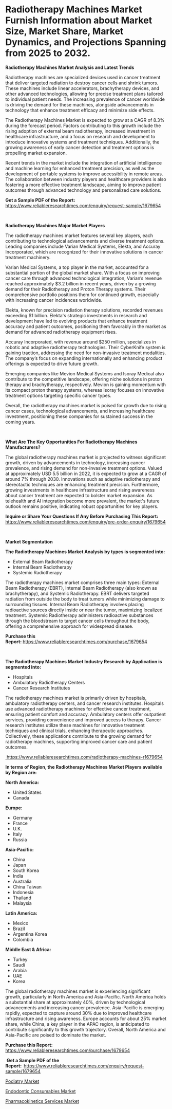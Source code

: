 <p><h1>Radiotherapy Machines Market Furnish Information about Market Size, Market Share, Market Dynamics, and Projections Spanning from 2025 to 2032.</h1></p><p><strong>Radiotherapy Machines Market Analysis and Latest Trends</strong></p>
<p><p>Radiotherapy machines are specialized devices used in cancer treatment that deliver targeted radiation to destroy cancer cells and shrink tumors. These machines include linear accelerators, brachytherapy devices, and other advanced technologies, allowing for precise treatment plans tailored to individual patient needs. The increasing prevalence of cancer worldwide is driving the demand for these machines, alongside advancements in technology that enhance treatment efficacy and minimize side effects.</p><p>The Radiotherapy Machines Market is expected to grow at a CAGR of 8.3% during the forecast period. Factors contributing to this growth include the rising adoption of external beam radiotherapy, increased investment in healthcare infrastructure, and a focus on research and development to introduce innovative systems and treatment techniques. Additionally, the growing awareness of early cancer detection and treatment options is propelling market expansion. </p><p>Recent trends in the market include the integration of artificial intelligence and machine learning for enhanced treatment precision, as well as the development of portable systems to improve accessibility in remote areas. The collaboration between industry players and healthcare providers is also fostering a more effective treatment landscape, aiming to improve patient outcomes through advanced technology and personalized care solutions.</p></p>
<p><strong>Get a Sample PDF of the Report:&nbsp;</strong> <a href="https://www.reliableresearchtimes.com/enquiry/request-sample/1679654?utm_campaign=2263&utm_medium=2&utm_source=Github&utm_content=ia&utm_term=03032025&utm_id=radiotherapy-machines">https://www.reliableresearchtimes.com/enquiry/request-sample/1679654</a></p>
<p>&nbsp;</p>
<p><strong>Radiotherapy Machines Major Market Players</strong></p>
<p><p>The radiotherapy machines market features several key players, each contributing to technological advancements and diverse treatment options. Leading companies include Varian Medical Systems, Elekta, and Accuray Incorporated, which are recognized for their innovative solutions in cancer treatment machinery.</p><p>Varian Medical Systems, a top player in the market, accounted for a substantial portion of the global market share. With a focus on improving cancer care through advanced technological integration, Varian’s revenue reached approximately $3.2 billion in recent years, driven by a growing demand for their Radiotherapy and Proton Therapy systems. Their comprehensive portfolio positions them for continued growth, especially with increasing cancer incidences worldwide.</p><p>Elekta, known for precision radiation therapy solutions, recorded revenues exceeding $1 billion. Elekta's strategic investments in research and development have led to evolving products that enhance treatment accuracy and patient outcomes, positioning them favorably in the market as demand for advanced radiotherapy equipment rises.</p><p>Accuray Incorporated, with revenue around $250 million, specializes in robotic and adaptive radiotherapy technologies. Their CyberKnife system is gaining traction, addressing the need for non-invasive treatment modalities. The company’s focus on expanding internationally and enhancing product offerings is expected to drive future growth.</p><p>Emerging companies like Mevion Medical Systems and Isoray Medical also contribute to the competitive landscape, offering niche solutions in proton therapy and brachytherapy, respectively. Mevion is gaining momentum with its compact proton therapy systems, whereas Isoray focuses on innovative treatment options targeting specific cancer types.</p><p>Overall, the radiotherapy machines market is poised for growth due to rising cancer cases, technological advancements, and increasing healthcare investment, positioning these companies for sustained success in the coming years.</p></p>
<p>&nbsp;</p>
<p><strong>What Are The Key Opportunities For Radiotherapy Machines Manufacturers?</strong></p>
<p><p>The global radiotherapy machines market is projected to witness significant growth, driven by advancements in technology, increasing cancer prevalence, and rising demand for non-invasive treatment options. Valued at approximately USD 5.5 billion in 2022, it is expected to grow at a CAGR of around 7% through 2030. Innovations such as adaptive radiotherapy and stereotactic techniques are enhancing treatment precision. Furthermore, growing investments in healthcare infrastructure and rising awareness about cancer treatment are expected to bolster market expansion. As telehealth and AI integration become more prevalent, the market's future outlook remains positive, indicating robust opportunities for key players.</p></p>
<p><strong>Inquire or Share Your Questions If Any Before Purchasing This Report:</strong> <a href="https://www.reliableresearchtimes.com/enquiry/pre-order-enquiry/1679654?utm_campaign=2263&utm_medium=2&utm_source=Github&utm_content=ia&utm_term=03032025&utm_id=radiotherapy-machines">https://www.reliableresearchtimes.com/enquiry/pre-order-enquiry/1679654</a></p>
<p>&nbsp;</p>
<p><strong>Market Segmentation</strong></p>
<p><strong>The Radiotherapy Machines Market Analysis by types is segmented into:</strong></p>
<p><ul><li>External Beam Radiotherapy</li><li>Internal Beam Radiotherapy</li><li>Systemic Radiotherapy</li></ul></p>
<p><p>The radiotherapy machines market comprises three main types: External Beam Radiotherapy (EBRT), Internal Beam Radiotherapy (also known as brachytherapy), and Systemic Radiotherapy. EBRT delivers targeted radiation from outside the body to treat tumors while minimizing damage to surrounding tissues. Internal Beam Radiotherapy involves placing radioactive sources directly inside or near the tumor, maximizing localized treatment. Systemic Radiotherapy administers radioactive substances through the bloodstream to target cancer cells throughout the body, offering a comprehensive approach for widespread disease.</p></p>
<p><strong>Purchase this Report:&nbsp;</strong><a href="https://www.reliableresearchtimes.com/purchase/1679654?utm_campaign=2263&utm_medium=2&utm_source=Github&utm_content=ia&utm_term=03032025&utm_id=radiotherapy-machines">https://www.reliableresearchtimes.com/purchase/1679654</a></p>
<p>&nbsp;</p>
<p><strong>The Radiotherapy Machines Market Industry Research by Application is segmented into:</strong></p>
<p><ul><li>Hospitals</li><li>Ambulatory Radiotherapy Centers</li><li>Cancer Research Institutes</li></ul></p>
<p><p>The radiotherapy machines market is primarily driven by hospitals, ambulatory radiotherapy centers, and cancer research institutes. Hospitals use advanced radiotherapy machines for effective cancer treatment, ensuring patient comfort and accuracy. Ambulatory centers offer outpatient services, providing convenience and improved access to therapy. Cancer research institutes utilize these machines for innovative treatment techniques and clinical trials, enhancing therapeutic approaches. Collectively, these applications contribute to the growing demand for radiotherapy machines, supporting improved cancer care and patient outcomes.</p></p>
<p><a href="https://www.reliableresearchtimes.com/radiotherapy-machines-r1679654?utm_campaign=2263&utm_medium=2&utm_source=Github&utm_content=ia&utm_term=03032025&utm_id=radiotherapy-machines">&nbsp;https://www.reliableresearchtimes.com/radiotherapy-machines-r1679654</a></p>
<p><strong>In terms of Region, the Radiotherapy Machines Market Players available by Region are:</strong></p>
<p>
    <p> <strong> North America: </strong>
        <ul>
            <li>United States</li>
            <li>Canada</li>
        </ul>
        </p> 
    <p> <strong> Europe: </strong>
        <ul>
            <li>Germany</li>
            <li>France</li>
            <li>U.K.</li>
            <li>Italy</li>
            <li>Russia</li>
        </ul>
        </p> 
    <p> <strong> Asia-Pacific: </strong>
        <ul>
            <li>China</li>
            <li>Japan</li>
            <li>South Korea</li>
            <li>India</li>
            <li>Australia</li>
            <li>China Taiwan</li>
            <li>Indonesia</li>
            <li>Thailand</li>
            <li>Malaysia</li>
        </ul>
        </p> 
    <p> <strong> Latin America: </strong>
        <ul>
            <li>Mexico</li>
            <li>Brazil</li>
            <li>Argentina Korea</li>
            <li>Colombia</li>
        </ul>
        </p> 
    <p> <strong> Middle East & Africa: </strong>
        <ul>
            <li>Turkey</li>
            <li>Saudi</li>
            <li>Arabia</li>
            <li>UAE</li>
            <li>Korea</li>
        </ul>
    </p>
    </p>
<p><p>The global radiotherapy machines market is experiencing significant growth, particularly in North America and Asia-Pacific. North America holds a substantial share at approximately 40%, driven by technological advancements and increasing cancer prevalence. Asia-Pacific is emerging rapidly, expected to capture around 30% due to improved healthcare infrastructure and rising awareness. Europe accounts for about 25% market share, while China, a key player in the APAC region, is anticipated to contribute significantly to this growth trajectory. Overall, North America and Asia-Pacific are poised to dominate the market.</p></p>
<p><strong>Purchase this Report: </strong><a href="https://www.reliableresearchtimes.com/purchase/1679654?utm_campaign=2263&utm_medium=2&utm_source=Github&utm_content=ia&utm_term=03032025&utm_id=radiotherapy-machines">https://www.reliableresearchtimes.com/purchase/1679654</a></p>
<p>&nbsp;<strong>Get a Sample PDF of the Report:&nbsp;&nbsp;</strong><a href="https://www.reliableresearchtimes.com/enquiry/request-sample/1679654?utm_campaign=2263&utm_medium=2&utm_source=Github&utm_content=ia&utm_term=03032025&utm_id=radiotherapy-machines">https://www.reliableresearchtimes.com/enquiry/request-sample/1679654</a></p>
<p><strong></strong></p>
<p><p><a href="https://github.com/dukawashviro/Market-Research-Report-List-1/blob/main/podiatry-market.md?utm_campaign=2263&utm_medium=2&utm_source=Github&utm_content=ia&utm_term=03032025&utm_id=radiotherapy-machines">Podiatry Market</a></p><p><a href="https://github.com/lydiadrauth5/Market-Research-Report-List-1/blob/main/endodontic-consumables-market.md?utm_campaign=2263&utm_medium=2&utm_source=Github&utm_content=ia&utm_term=03032025&utm_id=radiotherapy-machines">Endodontic Consumables Market</a></p><p><a href="https://github.com/rembaentin6f/Market-Research-Report-List-1/blob/main/pharmacokinetics-services-market.md?utm_campaign=2263&utm_medium=2&utm_source=Github&utm_content=ia&utm_term=03032025&utm_id=radiotherapy-machines">Pharmacokinetics Services Market</a></p></p>